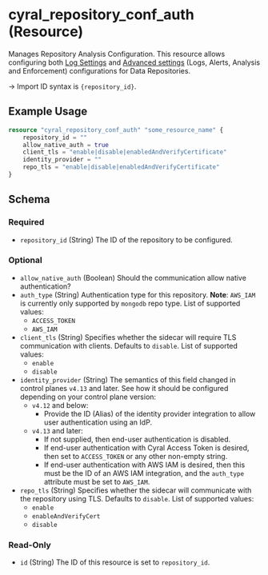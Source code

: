 # cyral_repository_conf_auth (Resource)

Manages Repository Analysis Configuration. This resource allows configuring both [Log Settings](https://cyral.com/docs/manage-repositories/repo-log-volume) and [Advanced settings](https://cyral.com/docs/manage-repositories/repo-advanced-settings) (Logs, Alerts, Analysis and Enforcement) configurations for Data Repositories.

-> Import ID syntax is `{repository_id}`.

## Example Usage

```terraform
resource "cyral_repository_conf_auth" "some_resource_name" {
    repository_id = ""
    allow_native_auth = true
    client_tls = "enable|disable|enabledAndVerifyCertificate"
    identity_provider = ""
    repo_tls = "enable|disable|enabledAndVerifyCertificate"
}
```

<!-- schema generated by tfplugindocs -->

## Schema

### Required

-   `repository_id` (String) The ID of the repository to be configured.

### Optional

-   `allow_native_auth` (Boolean) Should the communication allow native authentication?
-   `auth_type` (String) Authentication type for this repository. **Note**: `AWS_IAM` is currently only supported by `mongodb` repo type. List of supported values:
    -   `ACCESS_TOKEN`
    -   `AWS_IAM`
-   `client_tls` (String) Specifies whether the sidecar will require TLS communication with clients. Defaults to `disable`. List of supported values:
    -   `enable`
    -   `disable`
-   `identity_provider` (String) The semantics of this field changed in control planes `v4.13` and later. See how it should be configured depending on your control plane version:
    -   `v4.12` and below:
        -   Provide the ID (Alias) of the identity provider integration to allow user authentication using an IdP.
    -   `v4.13` and later:
        -   If not supplied, then end-user authentication is disabled.
        -   If end-user authentication with Cyral Access Token is desired, then set to `ACCESS_TOKEN` or any other non-empty string.
        -   If end-user authentication with AWS IAM is desired, then this must be the ID of an AWS IAM integration, and the `auth_type` attribute must be set to `AWS_IAM`.
-   `repo_tls` (String) Specifies whether the sidecar will communicate with the repository using TLS. Defaults to `disable`. List of supported values:
    -   `enable`
    -   `enableAndVerifyCert`
    -   `disable`

### Read-Only

-   `id` (String) The ID of this resource is set to `repository_id`.
